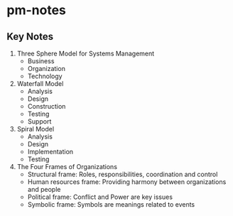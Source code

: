 # pm-notes

## Key Notes
1. Three Sphere Model for Systems Management
    - Business
    - Organization
    - Technology
2. Waterfall Model
    - Analysis
    - Design
    - Construction
    - Testing
    - Support
3. Spiral Model
    - Analysis
    - Design
    - Implementation
    - Testing
4. The Four Frames of Organizations
    - Structural frame: Roles, responsibilities, coordination and control
    - Human resources frame: Providing harmony between organizations and people
    - Political frame: Conflict and Power are key issues
    - Symbolic frame: Symbols are meanings related to events

